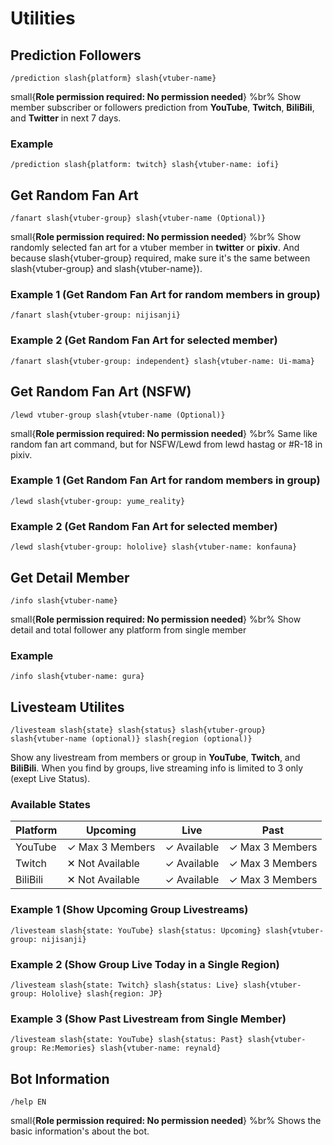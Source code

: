 # Utilities

## Prediction Followers
```slash
/prediction slash{platform} slash{vtuber-name}
```
small{**Role permission required: No permission needed**}
%br%
Show member subscriber or followers prediction from **YouTube**, **Twitch**, **BiliBili**, and **Twitter** in next 7 days.

### Example
```slash
/prediction slash{platform: twitch} slash{vtuber-name: iofi}
```

## Get Random Fan Art
```slash
/fanart slash{vtuber-group} slash{vtuber-name (Optional)}
```
small{**Role permission required: No permission needed**}
%br%
Show randomly selected fan art for a vtuber member in **twitter** or **pixiv**. And because slash{vtuber-group} required, make sure it's the same between slash{vtuber-group} and slash{vtuber-name}). 

### Example 1 (Get Random Fan Art for random members in group)
```slash
/fanart slash{vtuber-group: nijisanji}
```
### Example 2 (Get Random Fan Art for selected member)
```slash
/fanart slash{vtuber-group: independent} slash{vtuber-name: Ui-mama}
```

## Get Random Fan Art (NSFW)
```slash
/lewd vtuber-group slash{vtuber-name (Optional)}
```
small{**Role permission required: No permission needed**}
%br%
Same like random fan art command, but for NSFW/Lewd from lewd hastag or #R-18 in pixiv. 

### Example 1 (Get Random Fan Art for random members in group)
```slash
/lewd slash{vtuber-group: yume_reality}
```
### Example 2 (Get Random Fan Art for selected member)
```slash
/lewd slash{vtuber-group: hololive} slash{vtuber-name: konfauna}
```

## Get Detail Member
```slash
/info slash{vtuber-name}
```
small{**Role permission required: No permission needed**}
%br%
Show detail and total follower any platform from single member

### Example
```slash
/info slash{vtuber-name: gura}
```

## Livesteam Utilites
```slash
/livesteam slash{state} slash{status} slash{vtuber-group} slash{vtuber-name (optional)} slash{region (optional)}
```
Show any livestream from members or group in **YouTube**, **Twitch**, and **BiliBili**. When you find by groups, live streaming info is limited to 3 only (exept Live Status). 

### Available States

Platform | Upcoming | Live | Past |
---------|----------|-------|-------|
YouTube | ✓ Max 3 Members | ✓ Available | ✓ Max 3 Members |
Twitch | ✕ Not Available | ✓ Available | ✓ Max 3 Members |
BiliBili | ✕ Not Available | ✓ Available | ✓ Max 3 Members |

### Example 1 (Show Upcoming Group Livestreams)
```slash
/livesteam slash{state: YouTube} slash{status: Upcoming} slash{vtuber-group: nijisanji}
```
### Example 2 (Show Group Live Today in a Single Region)
```slash
/livesteam slash{state: Twitch} slash{status: Live} slash{vtuber-group: Hololive} slash{region: JP}
```
### Example 3 (Show Past Livestream from Single Member)
```slash
/livesteam slash{state: YouTube} slash{status: Past} slash{vtuber-group: Re:Memories} slash{vtuber-name: reynald}
```

## Bot Information
```slash
/help EN
```
small{**Role permission required: No permission needed**}
%br%
Shows the basic information's about the bot.